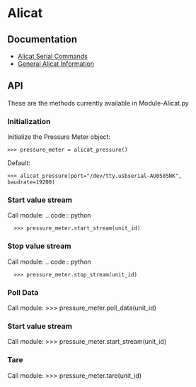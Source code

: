 # Alicat

## Documentation
* [Alicat Serial Commands](https://www.alicat.com/wp-content/documents/Alicat-Serial-Primer.pdf)
* [General Alicat Information](https://www.alicat.com/using-your-alicat/how-to-issue-serial-commands/)

## API

These are the methods currently available in Module-Alicat.py

### Initialization
Initialize the Pressure Meter object:

    >>> pressure_meter = alicat_pressure()

Default:

    >>> alicat_pressure(port="/dev/tty.usbserial-AU0585NK", baudrate=19200)

### Start value stream
Call module:
  .. code:: python

      >>> pressure_meter.start_stream(unit_id) 

### Stop value stream
Call module:
  .. code:: python

      >>> pressure_meter.stop_stream(unit_id)

### Poll Data
Call module:
    >>> pressure_meter.poll_data(unit_id)

### Start value stream
Call module:
    >>> pressure_meter.start_stream(unit_id) 

### Tare
Call module:
    >>> pressure_meter.tare(unit_id) 








